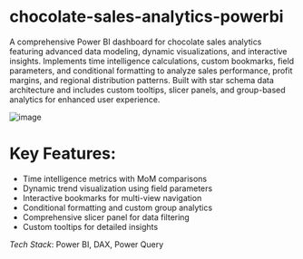 # chocolate-sales-analytics-powerbi
A comprehensive Power BI dashboard for chocolate sales analytics featuring advanced data modeling, dynamic visualizations, and interactive insights.
Implements time intelligence calculations, custom bookmarks, field parameters, and conditional formatting to analyze sales performance, profit margins, and regional distribution patterns. Built with star schema data architecture and includes custom tooltips, slicer panels, and group-based analytics for enhanced user experience.

![image](https://github.com/user-attachments/assets/37c52e2d-8343-4a1b-b937-8313f77d72d7)

# Key Features:
- Time intelligence metrics with MoM comparisons
- Dynamic trend visualization using field parameters
- Interactive bookmarks for multi-view navigation
- Conditional formatting and custom group analytics
- Comprehensive slicer panel for data filtering
- Custom tooltips for detailed insights

*Tech Stack*: Power BI, DAX, Power Query
